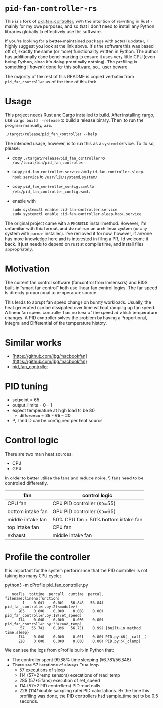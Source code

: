 # `pid-fan-controller-rs`

This is a fork of [pid_fan_controller](https://github.com/ThunderMikey/pid_fan_controller), with the intention of rewriting in Rust - mainly for my own purposes, and so that I don't need to install any Python libraries globally to effectively use the software.

If you're looking for a better-maintained package with actual updates, I highly suggest you look at the link above. It's the software this was based off of, exactly the same (or more) functionality written in Python. The author has additionally done benchmarking to ensure it uses very little CPU (even being Python, since it's doing practically nothing). The profiling is something I _haven't_ done for this software, so... user beware.

The majority of the rest of this README is copied verbatim from `pid_fan_controller` as of the time of this fork.

# Usage

This project needs Rust and Cargo installed to build. After installing cargo,
use `cargo build --release` to build a release binary. Then, to run the program
manually, use:

```
./target/release/pid_fan_controller --help
```

The intended usage, however, is to run this as a `systemd` service. To do so,
please:
- copy `./target/release/pid_fan_controller` to
  `/usr/local/bin/pid_fan_controller`
- copy `pid-fan-controller.service` and `pid-fan-controller-sleep-hook.service`
  to `/usr/lib/systemd/system/`
- copy `pid_fan_controller_config.yaml` to
  `/etc/pid_fan_controller_config.yaml`.
- enable with

  ```
  sudo systemctl enable pid-fan-controller.service
  sudo systemctl enable pid-fan-controller-sleep-hook.service
  ```

The original project came with a `PKGBUILD` install method. However, I'm
unfamiliar with this format, and do not run an arch linux system (or any system
with `pacman` installed). I've removed it for now, however, if anyone has more
knowledge here and is interested in filing a PR, I'd welcome it back. It just
needs to depend on rust at compile time, and install files appropriately.

# Motivation

The current fan control software (fancontrol from lmsensors) and BIOS built-in “smart fan control” both use linear fan control logics. The fan speed is directly proportional to temperature source.

This leads to abrupt fan speed change on bursty workloads. Usually, the heat generated can be dissipated over time without ramping up fan speed. A linear fan speed controller has no idea of the speed at which temperature changes. A PID controller solves the problem by having a Proportional, Integral and Differential of the temperature history.


# Similar works

- [https://github.com/jbg/macbookfan](https://github.com/jbg/macbookfan)
- [pid_fan_controller](https://github.com/ThunderMikey/pid_fan_controller)


# PID tuning

* setpoint = 65
* output_limits = 0 - 1
* expect temperature at high load to be 80
  * difference = 85 - 65 = 20
* P, I and D can be configured per heat source


# Control logic

There are two main heat sources:

*   CPU
*   GPU

In order to better utilise the fans and reduce noise, 5 fans need to be controlled differently.

| fan               | control logic                       |
|-------------------|-------------------------------------|
| CPU fan           | CPU PID controller (sp=55)          |
| bottom intake fan | GPU PID controller (sp=65)          |
| middle intake fan | 50% CPU fan + 50% bottom intake fan |
| top intake fan    | CPU fan                             |
| exhaust           | middle intake fan                   |

# Profile the controller

It is important for the system performance that the PID controller is not taking too many CPU cycles.

  python3 -m cProfile pid_fan_controller.py


```
   ncalls  tottime  percall  cumtime  percall filename:lineno(function)
        1    0.001    0.001   56.848   56.848 pid_fan_controller.py:2(<module>)
      285    0.000    0.000    0.008    0.000 pid_fan_controller.py:18(set_speed)
      114    0.000    0.000    0.056    0.000 pid_fan_controller.py:33(read_temp)
       57   56.781    0.996   56.781    0.996 {built-in method time.sleep}
      114    0.000    0.000    0.001    0.000 PID.py:66(__call__)
      228    0.000    0.000    0.000    0.000 PID.py:5(_clamp)
```

We can see the logs from cProfile built-in Python that:

*   The controller spent 99.88% time sleeping (56.781/56.848)
*   There are 57 iterations of always True loop
    *   57 executions of sleep
    *   114 (57*2 temp sensors) executions of read_temp
    *   285 (57*5 fans) execution of set_speed
    *   114 (57*2 PID controllers) PID read calls
    *   228 (114*double sampling rate) PID calculations. By the time this profiling was done, the PID controllers had sample_time set to be 0.5 seconds.
